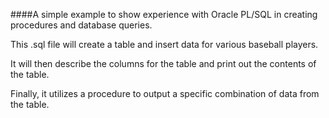 ####A simple example to show experience with Oracle PL/SQL in creating procedures and database queries.

This .sql file will create a table and insert data for various baseball players.

It will then describe the columns for the table and print out the contents of the table.

Finally, it utilizes a procedure to output a specific combination of data from the table.

